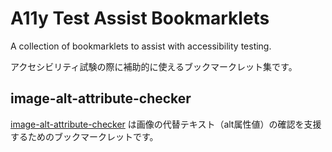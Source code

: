 # A11y Test Assist Bookmarklets

A collection of bookmarklets to assist with accessibility testing.

アクセシビリティ試験の際に補助的に使えるブックマークレット集です。

## image-alt-attribute-checker

[image-alt-attribute-checker](image-alt-attribute-checker/) は画像の代替テキスト（alt属性値）の確認を支援するためのブックマークレットです。